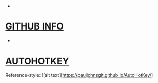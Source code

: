 *
# [GITHUB INFO](https://pauljohnsgit.github.io/GitHub-Info/)
*
# [AUTOHOTKEY](https://pauljohnsgit.github.io/AutoHotKey/)


Reference-style: 
![alt text][https://pauljohnsgit.github.io/AutoHotKey/]

[logo]: https://github.com/adam-p/markdown-here/raw/master/src/common/images/icon48.png "Logo Title Text 2"
